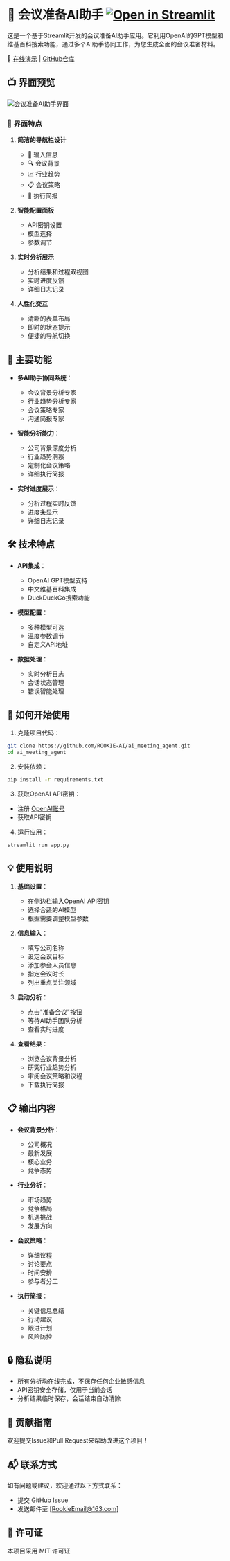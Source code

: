 # 📝 会议准备AI助手 [![Open in Streamlit][share_badge]][share_link]

[share_badge]: https://static.streamlit.io/badges/streamlit_badge_black_white.svg
[share_link]: https://9yskzputwjappacugobfxwo.streamlit.app/

这是一个基于Streamlit开发的会议准备AI助手应用。它利用OpenAI的GPT模型和维基百科搜索功能，通过多个AI助手协同工作，为您生成全面的会议准备材料。

🔗 [在线演示](https://9yskzputwjappacugobfxwo.streamlit.app/) | [GitHub仓库](https://github.com/ROOKIE-AI/ai_meeting_agent)

## 📺 界面预览

![会议准备AI助手界面](assets/interface_preview.png)

### 🎯 界面特点

1. **简洁的导航栏设计**
   - 📝 输入信息
   - 🔍 会议背景
   - 📈 行业趋势
   - 📋 会议策略
   - 📑 执行简报

2. **智能配置面板**
   - API密钥设置
   - 模型选择
   - 参数调节

3. **实时分析展示**
   - 分析结果和过程双视图
   - 实时进度反馈
   - 详细日志记录

4. **人性化交互**
   - 清晰的表单布局
   - 即时的状态提示
   - 便捷的导航切换

## 🌟 主要功能

- **多AI助手协同系统**：
  - 会议背景分析专家
  - 行业趋势分析专家
  - 会议策略专家
  - 沟通简报专家

- **智能分析能力**：
  - 公司背景深度分析
  - 行业趋势洞察
  - 定制化会议策略
  - 详细执行简报

- **实时进度展示**：
  - 分析过程实时反馈
  - 进度条显示
  - 详细日志记录

## 🛠️ 技术特点

- **API集成**：
  - OpenAI GPT模型支持
  - 中文维基百科集成
  - DuckDuckGo搜索功能

- **模型配置**：
  - 多种模型可选
  - 温度参数调节
  - 自定义API地址

- **数据处理**：
  - 实时分析日志
  - 会话状态管理
  - 错误智能处理

## 🚀 如何开始使用

1. 克隆项目代码：
```bash
git clone https://github.com/ROOKIE-AI/ai_meeting_agent.git
cd ai_meeting_agent
```

2. 安装依赖：
```bash
pip install -r requirements.txt
```

3. 获取OpenAI API密钥：
- 注册 [OpenAI账号](https://platform.openai.com/)
- 获取API密钥

4. 运行应用：
```bash
streamlit run app.py
```

## 💡 使用说明

1. **基础设置**：
   - 在侧边栏输入OpenAI API密钥
   - 选择合适的AI模型
   - 根据需要调整模型参数

2. **信息输入**：
   - 填写公司名称
   - 设定会议目标
   - 添加参会人员信息
   - 指定会议时长
   - 列出重点关注领域

3. **启动分析**：
   - 点击"准备会议"按钮
   - 等待AI助手团队分析
   - 查看实时进度

4. **查看结果**：
   - 浏览会议背景分析
   - 研究行业趋势分析
   - 审阅会议策略和议程
   - 下载执行简报

## 📋 输出内容

- **会议背景分析**：
  - 公司概况
  - 最新发展
  - 核心业务
  - 竞争态势

- **行业分析**：
  - 市场趋势
  - 竞争格局
  - 机遇挑战
  - 发展方向

- **会议策略**：
  - 详细议程
  - 讨论要点
  - 时间安排
  - 参与者分工

- **执行简报**：
  - 关键信息总结
  - 行动建议
  - 跟进计划
  - 风险防控

## 🔒 隐私说明

- 所有分析均在线完成，不保存任何企业敏感信息
- API密钥安全存储，仅用于当前会话
- 分析结果临时保存，会话结束自动清除

## 🤝 贡献指南

欢迎提交Issue和Pull Request来帮助改进这个项目！

## 📬 联系方式

如有问题或建议，欢迎通过以下方式联系：
- 提交 GitHub Issue
- 发送邮件至 [RookieEmail@163.com]

## 📄 许可证

本项目采用 MIT 许可证